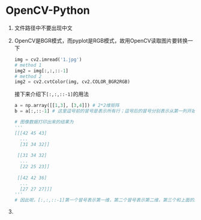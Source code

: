 # OpenCV-Python

1. 文件路径中不要出现中文

2. OpenCV是BGR模式，而pyplot是RGB模式，故用OpenCV读取图片要转换一下

   ```python
   img = cv2.imread('1.jpg')
   # method 1
   img2 = img[:,:,::-1]
   # method 2
   img2 = cv2.cvtColor(img, cv2.COLOR_BGR2RGB)
   ```

   接下来介绍下`[:,:,::-1]`的用法

   ```python
   a = np.array([[1,3], [3,4]]) # 2*2维矩阵
   b = a[:,::-1] # 这里逗号前的冒号是表示所有行；逗号后的冒号分别表示从第一列开始，到最后一列结束，步长为-1
   
   # 图像数据打印出来的结果为
   '''
   [[[42 45 43]
     ...
     [31 34 32]]
     
    [[31 34 32]
     ...
     [22 25 23]]
     
    [[42 42 36]
     ...
     [27 27 27]]]
   '''
   # 因此呢，[:,:,::-1]第一个冒号表示第一维，第二个冒号表示第二维，第三个和上面的解释相同
   ```

3. 